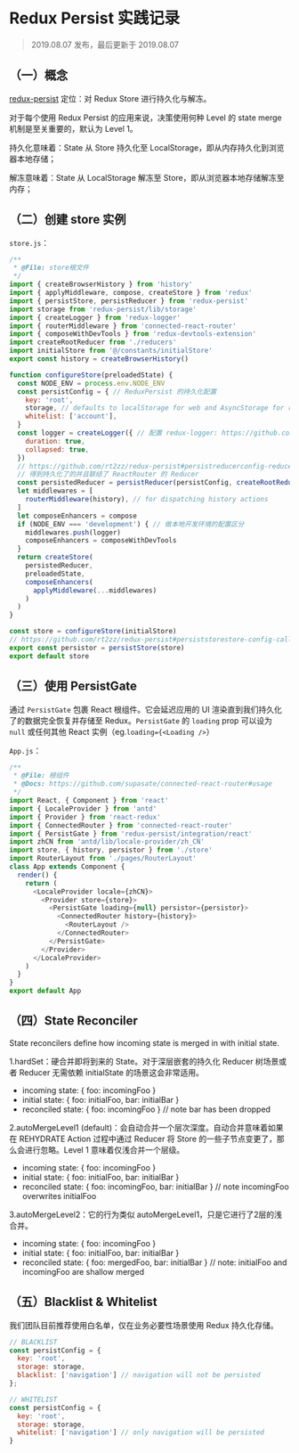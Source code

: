 # Redux Persist 实践记录

> 2019.08.07 发布，最后更新于 2019.08.07

## （一）概念

[redux-persist](https://github.com/rt2zz/redux-persist) 定位：对 Redux Store 进行持久化与解冻。

对于每个使用 Redux Persist 的应用来说，决策使用何种 Level 的 state merge 机制是至关重要的，默认为 Level 1。

持久化意味着：State 从 Store 持久化至 LocalStorage，即从内存持久化到浏览器本地存储；

解冻意味着：State 从 LocalStorage 解冻至 Store，即从浏览器本地存储解冻至内存；

## （二）创建 store 实例

`store.js`：

```js
/**
 * @File: store根文件
 */
import { createBrowserHistory } from 'history'
import { applyMiddleware, compose, createStore } from 'redux'
import { persistStore, persistReducer } from 'redux-persist'
import storage from 'redux-persist/lib/storage'
import { createLogger } from 'redux-logger'
import { routerMiddleware } from 'connected-react-router'
import { composeWithDevTools } from 'redux-devtools-extension'
import createRootReducer from './reducers'
import initialStore from '@/constants/initialStore'
export const history = createBrowserHistory()

function configureStore(preloadedState) {
  const NODE_ENV = process.env.NODE_ENV
  const persistConfig = { // ReduxPersist 的持久化配置
    key: 'root',
    storage, // defaults to localStorage for web and AsyncStorage for react-native
    whitelist: ['account'],
  }
  const logger = createLogger({ // 配置 redux-logger: https://github.com/LogRocket/redux-logger#options-description
    duration: true,
    collapsed: true,
  })
  // https://github.com/rt2zz/redux-persist#persistreducerconfig-reducer
  // 得到持久化了的并且联结了 ReactRouter 的 Reducer
  const persistedReducer = persistReducer(persistConfig, createRootReducer(history))
  let middlewares = [
    routerMiddleware(history), // for dispatching history actions
  ]
  let composeEnhancers = compose
  if (NODE_ENV === 'development') { // 做本地开发环境的配置区分
    middlewares.push(logger)
    composeEnhancers = composeWithDevTools
  }
  return createStore(
    persistedReducer,
    preloadedState,
    composeEnhancers(
      applyMiddleware(...middlewares)
    )
  )
}

const store = configureStore(initialStore)
// https://github.com/rt2zz/redux-persist#persiststorestore-config-callback
export const persistor = persistStore(store)
export default store
```

## （三）使用 PersistGate

通过 `PersistGate` 包裹 React 根组件。它会延迟应用的 UI 渲染直到我们持久化了的数据完全恢复并存储至 Redux。`PersistGate` 的 `loading` prop 可以设为 `null` 或任何其他 React 实例（eg.`loading={<Loading />`）

`App.js`：

```js
/**
 * @File: 根组件
 * @Docs: https://github.com/supasate/connected-react-router#usage
 */
import React, { Component } from 'react'
import { LocaleProvider } from 'antd'
import { Provider } from 'react-redux'
import { ConnectedRouter } from 'connected-react-router'
import { PersistGate } from 'redux-persist/integration/react'
import zhCN from 'antd/lib/locale-provider/zh_CN'
import store, { history, persistor } from './store'
import RouterLayout from './pages/RouterLayout'
class App extends Component {
  render() {
    return (
      <LocaleProvider locale={zhCN}>
        <Provider store={store}>
          <PersistGate loading={null} persistor={persistor}>
            <ConnectedRouter history={history}>
              <RouterLayout />
            </ConnectedRouter>
          </PersistGate>
        </Provider>
      </LocaleProvider>
    )
  }
}
export default App
```

## （四）State Reconciler

State reconcilers define how incoming state is merged in with initial state.

1.hardSet：硬合并即将到来的 State。对于深层嵌套的持久化 Reducer 树场景或者 Reducer 无需依赖 initialState 的场景这会非常适用。

* incoming state: { foo: incomingFoo }
* initial state: { foo: initialFoo, bar: initialBar }
* reconciled state: { foo: incomingFoo } // note bar has been dropped

2.autoMergeLevel1 (default)：会自动合并一个层次深度。自动合并意味着如果在 REHYDRATE Action 过程中通过 Reducer 将 Store 的一些子节点变更了，那么会进行忽略。Level 1 意味着仅浅合并一个层级。

* incoming state: { foo: incomingFoo }
* initial state: { foo: initialFoo, bar: initialBar }
* reconciled state: { foo: incomingFoo, bar: initialBar } // note incomingFoo overwrites initialFoo

3.autoMergeLevel2：它的行为类似 autoMergeLevel1，只是它进行了2层的浅合并。

* incoming state: { foo: incomingFoo }
* initial state: { foo: initialFoo, bar: initialBar }
* reconciled state: { foo: mergedFoo, bar: initialBar } // note: initialFoo and incomingFoo are shallow merged

## （五）Blacklist & Whitelist

我们团队目前推荐使用白名单，仅在业务必要性场景使用 Redux 持久化存储。

```js
// BLACKLIST
const persistConfig = {
  key: 'root',
  storage: storage,
  blacklist: ['navigation'] // navigation will not be persisted
};

// WHITELIST
const persistConfig = {
  key: 'root',
  storage: storage,
  whitelist: ['navigation'] // only navigation will be persisted
}
```
